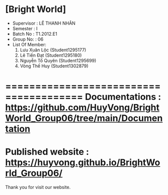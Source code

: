 [Bright World]
=======================================
+ Supervisor		: LÊ THANH NHÂN
+ Semester		: I	
+ Batch No		: T1.2012.E1	
+ Group No:		: 06
+ List Of Member:
	1. Lưu Xuân Lộc  	(Student1295177)
	2. Lê Tiến Đạt	(Student1295180)
	3. Nguyễn Tố Quyên 	(Student1295699)
  	4. Vòng Thế Huy   (Student1302879)
 
=======================================
Documentations : https://github.com/HuyVong/BrightWorld_Group06/tree/main/Documentation
=======================================
Published website : https://huyvong.github.io/BrightWorld_Group06/
=======================================
Thank you for visit our website.

